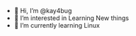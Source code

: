 - 👋 Hi, I’m @kay4bug
- 👀 I’m interested in Learning New things
- 🌱 I’m currently learning Linux

<!---
kay4bug/kay4bug is a ✨ special ✨ repository because its `README.md` (this file) appears on your GitHub profile.
You can click the Preview link to take a look at your changes.
--->
